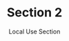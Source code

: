 ---
layout: default
title: Section 2
subtitle: Local Use Section
parent: WMO GRIB2 Documentation
nav_order: 2
zh_cn: 标志定义
---